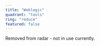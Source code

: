 ```yaml
---
title: "Weblogic"
quadrant: "tools"
ring: "reduce"
featured: false
---
```

Removed from radar - not in use currently. 
